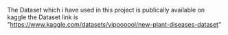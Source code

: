 The Dataset which i have used in this project is publically available on kaggle the Dataset link is "https://www.kaggle.com/datasets/vipoooool/new-plant-diseases-dataset"
